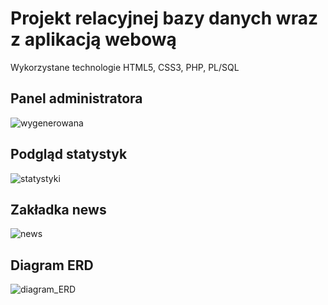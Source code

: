 # Projekt relacyjnej bazy danych wraz z aplikacją webową
Wykorzystane technologie HTML5, CSS3, PHP, PL/SQL
## Panel administratora
![wygenerowana](https://user-images.githubusercontent.com/50246759/175780162-cc5039ea-77ba-40b5-87e6-fb2b8c3a2cc0.png)
## Podgląd statystyk
![statystyki](https://user-images.githubusercontent.com/50246759/175780164-d9fa77c0-048f-4091-bfc1-f771bbaff80c.JPG)
## Zakładka news
![news](https://user-images.githubusercontent.com/50246759/175780490-ad7da39d-531f-4cf4-89f3-94fc31cef8e6.png)
## Diagram ERD
![diagram_ERD](https://user-images.githubusercontent.com/50246759/175780166-c204e762-7a8d-4ea0-bb17-31f5c33fd59b.png)
